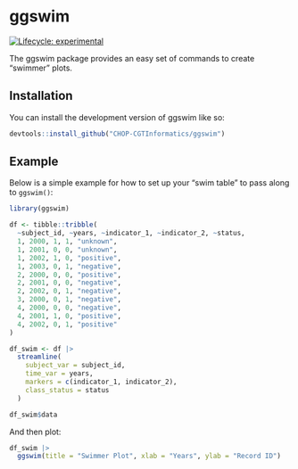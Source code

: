 
<!-- README.md is generated from README.Rmd. Please edit that file -->

# ggswim

<!-- badges: start -->

[![Lifecycle:
experimental](https://img.shields.io/badge/lifecycle-experimental-orange.svg)](https://lifecycle.r-lib.org/articles/stages.html#experimental)
<!-- badges: end -->

The ggswim package provides an easy set of commands to create “swimmer”
plots.

## Installation

You can install the development version of ggswim like so:

``` r
devtools::install_github("CHOP-CGTInformatics/ggswim")
```

## Example

Below is a simple example for how to set up your “swim table” to pass
along to `ggswim()`:

``` r
library(ggswim)
```

``` r
df <- tibble::tribble(
  ~subject_id, ~years, ~indicator_1, ~indicator_2, ~status,
  1, 2000, 1, 1, "unknown",
  1, 2001, 0, 0, "unknown",
  1, 2002, 1, 0, "positive",
  1, 2003, 0, 1, "negative",
  2, 2000, 0, 0, "positive",
  2, 2001, 0, 0, "negative",
  2, 2002, 0, 1, "negative",
  3, 2000, 0, 1, "negative",
  4, 2000, 0, 0, "negative",
  4, 2001, 1, 0, "positive",
  4, 2002, 0, 1, "positive"
)

df_swim <- df |> 
  streamline(
    subject_var = subject_id,
    time_var = years,
    markers = c(indicator_1, indicator_2),
    class_status = status
  )

df_swim$data
```

And then plot:

``` r
df_swim |> 
  ggswim(title = "Swimmer Plot", xlab = "Years", ylab = "Record ID")
```
